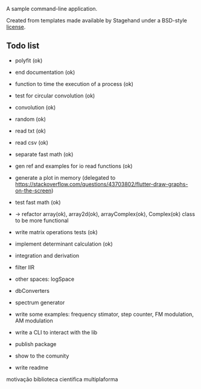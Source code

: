 A sample command-line application.

Created from templates made available by Stagehand under a BSD-style
[license](https://github.com/dart-lang/stagehand/blob/master/LICENSE).

## Todo list
* polyfit (ok)
* end documentation (ok)
* function to time the execution of a process (ok)
* test for circular convolution (ok)
* convolution (ok)
* random (ok)
* read txt (ok)
* read csv (ok)
* separate fast math (ok)
* gen ref and examples for io read functions (ok)
* generate a plot in memory (delegated to https://stackoverflow.com/questions/43703802/flutter-draw-graphs-on-the-screen)
* test fast math (ok)
* -> refactor array(ok), array2d(ok), arrayComplex(ok), Complex(ok) class to be more functional
* write matrix operations tests (ok)
* implement determinant calculation (ok)
* integration and derivation 
* filter IIR
* other spaces: logSpace
* dbConverters
* spectrum generator
* write some examples: frequency stimator, step counter, FM modulation, AM modulation
* write a CLI to interact with the lib

* publish package
* show to the comunity
* write readme

motivação
biblioteca cientifica multiplaforma
